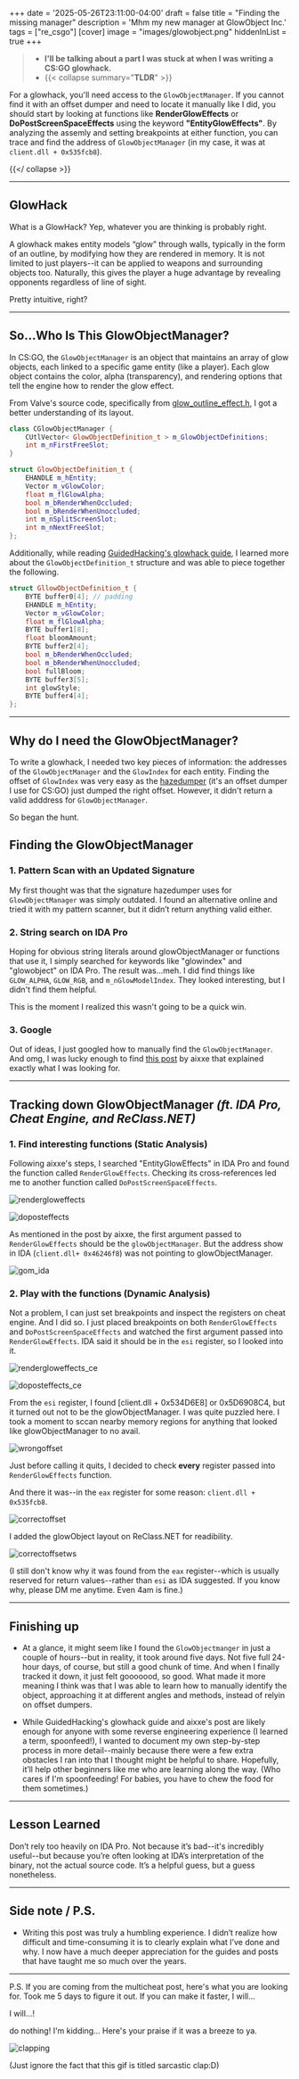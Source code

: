 +++
date = '2025-05-26T23:11:00-04:00'
draft = false
title = "Finding the missing manager"
description = 'Mhm my new manager at GlowObject Inc.'
tags = ["re_csgo"]
[cover]
image = "images/glowobject.png"
hiddenInList = true
+++

> - **I'll be talking about a part I was stuck at when I was writing a CS:GO glowhack.**
> - {{< collapse summary="**TLDR**" >}}

For a glowhack, you'll need access to the `GlowObjectManager`. If you cannot find it with an offset dumper and need to locate it manually like I did, you should start by looking at functions like **RenderGlowEffects** or **DoPostScreenSpaceEffects** using the keyword **"EntityGlowEffects"**. By analyzing the assemly and setting breakpoints at either function, you can trace and find the address of `GlowObjectManager` (in my case, it was at `client.dll + 0x535fcb8`).

{{</ collapse >}}

---

## GlowHack

What is a GlowHack? Yep, whatever you are thinking is probably right.   

A glowhack makes entity models “glow” through walls, typically in the form of an outline, by modifying how they are rendered in memory. It is not limited to just players--it can be applied to weapons and surrounding objects too. Naturally, this gives the player a huge advantage by revealing opponents regardless of line of sight.  

Pretty intuitive, right?

---

## So...Who Is This GlowObjectManager?

In CS:GO, the `GlowObjectManager` is an object that maintains an array of glow objects, each linked to a specific game entity (like a player). Each glow object contains the color, alpha (transparency), and rendering options that tell the engine how to render the glow effect.

From Valve's source code, specifically from [glow_outline_effect.h](https://github.com/ValveSoftware/source-sdk-2013/blob/39f6dde8fbc238727c020d13b05ecadd31bda4c0/src/game/client/glow_outline_effect.h#L25), I got a better understanding of its layout.

```cpp
class CGlowObjectManager {
	CUtlVector< GlowObjectDefinition_t > m_GlowObjectDefinitions;
	int m_nFirstFreeSlot;
}
```

```cpp
struct GlowObjectDefinition_t {
    EHANDLE m_hEntity;
	Vector m_vGlowColor;
	float m_flGlowAlpha;
	bool m_bRenderWhenOccluded;
	bool m_bRenderWhenUnoccluded;
	int m_nSplitScreenSlot;
	int m_nNextFreeSlot;
};
```

Additionally, while reading [GuidedHacking's glowhack guide](https://guidedhacking.com/threads/external-c-csgo-glowhack-tutorial.11822/), I learned more about the `GlowObjectDefinition_t` structure and was able to piece together the following.

```cpp
struct GllowObjectDefinition_t {
    BYTE buffer0[4]; // padding
    EHANDLE m_hEntity;
	Vector m_vGlowColor;
	float m_flGlowAlpha;
    BYTE buffer1[8];
    float bloomAmount;
    BYTE buffer2[4];
	bool m_bRenderWhenOccluded;
	bool m_bRenderWhenUnoccluded;
    bool fullBloom;
    BYTE buffer3[5];
    int glowStyle;
    BYTE buffer4[4];
};
```

---

## Why do I need the GlowObjectManager?

To write a glowhack, I needed two key pieces of information: the addresses of the `GlowObjectManager` and the `GlowIndex` for each entity. Finding the offset of `GlowIndex` was very easy as the [hazedumper](https://github.com/frk1/hazedumper) (it's an offset dumper I use for CS:GO) just dumped the right offset. However, it didn't return a valid adddress for `GlowObjectManager`. 

So began the hunt.

## Finding the GlowObjectManager

### 1. Pattern Scan with an Updated Signature

My first thought was that the signature hazedumper uses for `GlowObjectManager` was simply outdated. I found an alternative online and tried it with my pattern scanner, but it didn’t return anything valid either.

### 2. String search on IDA Pro

Hoping for obvious string literals around glowObjectManager or functions that use it, I simply searched for keywords like "glowindex" and "glowobject" on IDA Pro. The result was...meh. I did find things like `GLOW_ALPHA`, `GLOW_RGB`, and `m_nGlowModelIndex`. They looked interesting, but I didn't find them helpful.  

This is the moment I realized this wasn't going to be a quick win.

### 3. Google

Out of ideas, I just googled how to manually find the `GlowObjectManager`. And omg, I was lucky enough to find [this post](https://aixxe.net/2017/01/source-internal-glow) by aixxe that explained exactly what I was looking for.

---

## Tracking down GlowObjectManager *(ft. IDA Pro, Cheat Engine, and ReClass.NET)*

### 1. Find interesting functions (Static Analysis)

Following aixxe's steps, I searched "EntityGlowEffects" in IDA Pro and found the function called `RenderGlowEffects`. Checking its cross-references led me to another function called `DoPostScreenSpaceEffects`.

![rendergloweffects](/16th/images/rendergloweffects.png)  

![doposteffects](/16th/images/doposteffects.png)

As mentioned in the post by aixxe, the first argument passed to `RenderGlowEffects` should be the `glowObjectManager`. But the address show in IDA (`client.dll+ 0x46246f8`) was not pointing to glowObjectManager. 

![gom_ida](/16th/images/gom_ida.png)


### 2. Play with the functions (Dynamic Analysis)

Not a problem, I can just set breakpoints and inspect the registers on cheat engine. And I did so. I just placed breakpoints on both `RenderGlowEffects` and `DoPostScreenSpaceEffects` and watched the first argument passed into `RenderGlowEffects`. IDA said it should be in the `esi` register, so I looked into it.  

![rendergloweffects_ce](/16th/images/rendergloweffects_ce.png)  

![doposteffects_ce](/16th/images/doposteffects_ce.png)

From the `esi` register, I found [client.dll + 0x534D6E8] or 0x5D6908C4, but it turned out not to be the glowObjectManager. I was quite puzzled here. I took a moment to sccan nearby memory regions for anything that looked like glowObjectManager to no avail.

![wrongoffset](/16th/images/wrongoffset.png)

Just before calling it quits, I decided to check **every** register passed into `RenderGlowEffects` function.  

And there it was--in the `eax` register for some reason: `client.dll + 0x535fcb8`.

![correctoffset](/16th/images/correctoffset.png)

I added the glowObject layout on ReClass.NET for readibility.

![correctoffsetws](/16th/images/correctoffsetws.png)

(I still don't know why it was found from the `eax` register--which is usually reserved for return values--rather than `esi` as IDA suggested. If you know why, please DM me anytime. Even 4am is fine.)

---

## Finishing up

- At a glance, it might seem like I found the `GlowObjectmanger` in just a couple of hours--but in reality, it took around five days. Not five full 24-hour days, of course, but still a good chunk of time. And when I finally tracked it down, it just felt gooooood, so good. What made it more meaning I think was that I was able to learn how to manually identify the object, approaching it at different angles and methods, instead of relyin on offset dumpers. 

- While GuidedHacking's glowhack guide and aixxe's post are likely enough for anyone with some reverse engineering experience (I learned a term, spoonfeed!), I wanted to document my own step-by-step process in more detail--mainly because there were a few extra obstacles I ran into that I thought might be helpful to share. Hopefully, it’ll help other beginners like me who are learning along the way. (Who cares if I'm spoonfeeding! For babies, you have to chew the food for them sometimes.)

---

## Lesson Learned

Don’t rely too heavily on IDA Pro. Not because it’s bad--it's incredibly useful--but because you’re often looking at IDA’s interpretation of the binary, not the actual source code. It’s a helpful guess, but a guess nonetheless.

---

## Side note / P.S.

- Writing this post was truly a humbling experience. I didn’t realize how difficult and time-consuming it is to clearly explain what I’ve done and why. I now have a much deeper appreciation for the guides and posts that have taught me so much over the years. 

---

P.S. If you are coming from the multicheat post, here's what you are looking for. Took me 5 days to figure it out. If you can make it faster, I will...  

I will...!

do nothing! I'm kidding... Here's your praise if it was a breeze to ya.

![clapping](https://external-content.duckduckgo.com/iu/?u=https%3A%2F%2Fmedia1.tenor.com%2Fimages%2F1def5116139f411b659c994289e1f32f%2Ftenor.gif%3Fitemid%3D18600029&f=1&nofb=1&ipt=c69db981d5dc73835e4e2158bb976e8ae6b82ee4de996762eb97b7947041d022)

(Just ignore the fact that this gif is titled sarcastic clap:D)